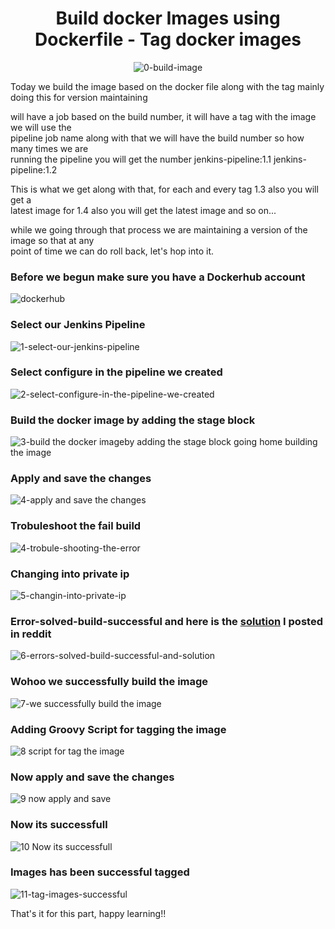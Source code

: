 <div align="center">

# Build docker Images using Dockerfile - Tag docker images
![0-build-image](https://user-images.githubusercontent.com/58173938/197314070-ba270f97-192f-4505-810a-f1bae5b2e7a7.png)

</div>

Today we build the image based on the docker file along with the tag mainly <br>
doing this for version maintaining

will have a job based on the build number, it will have a tag with the image we will use the <br> 
pipeline job name along with that we will have the build number so how many times we are <br>
running the pipeline you will get the number jenkins-pipeline:1.1 jenkins-pipeline:1.2 

This is what we get along with that, for each and every tag 1.3 also you will get a <br>
latest image for 1.4 also you will get the latest image and so on... 

while we going through that process we are maintaining a version of the image so that at any <br>
point of time we can do roll back, let's hop into it.

### Before we begun make sure you have a Dockerhub account

![dockerhub](https://user-images.githubusercontent.com/58173938/197315431-53fbe9c5-1d3e-4be7-bb4c-7ee0c5c7bb18.png)

### Select our Jenkins Pipeline

![1-select-our-jenkins-pipeline](https://user-images.githubusercontent.com/58173938/197314551-1494d93d-553e-4a52-8923-b81f681a9d70.png)

### Select configure in the pipeline we created

![2-select-configure-in-the-pipeline-we-created](https://user-images.githubusercontent.com/58173938/197314672-f98aa228-e4b1-4881-b9fd-3ea562edf357.png)

### Build the docker image by adding the stage block 

![3-build the docker imageby adding the stage block going home building the image](https://user-images.githubusercontent.com/58173938/197314749-5ce23783-c7bd-4834-97bd-66e0409ac592.png)

### Apply and save the changes

![4-apply and save the changes](https://user-images.githubusercontent.com/58173938/197314784-7ca247f7-02f1-427a-89b5-c9964e0ecf2b.png)

### Trobuleshoot the fail build

![4-trobule-shooting-the-error](https://user-images.githubusercontent.com/58173938/197314895-8a6e663e-7160-4618-8f8a-af9be00749d4.png)

### Changing into private ip

![5-changin-into-private-ip](https://user-images.githubusercontent.com/58173938/197314843-566f367b-0d09-46c4-8a8a-48c9f106dd1b.png)

### Error-solved-build-successful and here is the [solution](https://www.reddit.com/user/Mohanse7/comments/y9ocfs/solution_permission_was_denied_while_trying_to/) I posted in reddit 

![6-errors-solved-build-successful-and-solution](https://user-images.githubusercontent.com/58173938/197314956-e587a2cf-9474-43c2-9f9c-3aefc10a37db.png)

### Wohoo we successfully build the image

![7-we successfully build the image](https://user-images.githubusercontent.com/58173938/197315061-8078a84e-2e22-4e03-b1e5-bfad72bfa0f0.png)

### Adding Groovy Script for tagging the image

![8 script for tag the image](https://user-images.githubusercontent.com/58173938/197315203-0f9fa87b-a237-4d64-a739-c692e1f8e36d.png)

### Now apply and save the changes

![9 now apply and save](https://user-images.githubusercontent.com/58173938/197315247-6cd7174d-7636-499f-807e-5541e5cffa3f.png)

### Now its successfull

![10 Now its successfull](https://user-images.githubusercontent.com/58173938/197315272-387f8698-b3c4-45b0-9b91-7033414811fc.png)

### Images has been successful tagged

![11-tag-images-successful](https://user-images.githubusercontent.com/58173938/197315324-8352f690-7231-48f2-a55c-e34a1de891c7.png)

That's it for this part, happy learning!!
